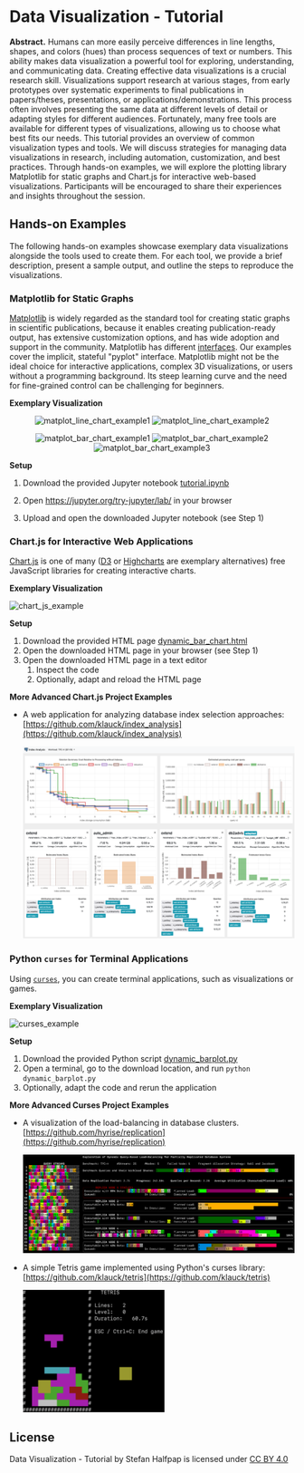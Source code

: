 # Data Visualization - Tutorial

**Abstract.** Humans can more easily perceive differences in line lengths, shapes, and colors (hues) than process sequences of text or numbers. This ability makes data visualization a powerful tool for exploring, understanding, and communicating data. Creating effective data visualizations is a crucial research skill. Visualizations support research at various stages, from early prototypes over systematic experiments to final publications in papers/theses, presentations, or applications/demonstrations. This process often involves presenting the same data at different levels of detail or adapting styles for different audiences. Fortunately, many free tools are available for different types of visualizations, allowing us to choose what best fits our needs. This tutorial provides an overview of common visualization types and tools. We will discuss strategies for managing data visualizations in research, including automation, customization, and best practices. Through hands-on examples, we will explore the plotting library Matplotlib for static graphs and Chart.js for interactive web-based visualizations. Participants will be encouraged to share their experiences and insights throughout the session.

## Hands-on Examples

The following hands-on examples showcase exemplary data visualizations alongside the tools used to create them.
For each tool, we provide a brief description, present a sample output, and outline the steps to reproduce the visualizations.  


### Matplotlib for Static Graphs

[Matplotlib](https://matplotlib.org/stable/gallery/index.html) is widely regarded as the standard tool for creating static graphs in scientific publications, because it enables creating publication-ready output, has extensive customization options, and has wide adoption and support in the community. Matplotlib has different [interfaces](https://matplotlib.org/stable/users/explain/figure/api_interfaces.html). Our examples cover the implicit, stateful "pyplot" interface.
Matplotlib might not be the ideal choice for interactive applications, complex 3D visualizations, or users without a programming background. Its steep learning curve and the need for fine-grained control can be challenging for beginners.

**Exemplary Visualization**
<p align="center">
  <img width="32%" alt="matplot_line_chart_example1" src="https://github.com/user-attachments/assets/39dc4445-d26b-432f-a772-f9ce59c3a279" />
  <img width="60%" alt="matplot_line_chart_example2" src="https://github.com/user-attachments/assets/ace5d36f-f230-4dec-a58d-4644c6ade4ef" />
</p>
<p align="center">
  <img width="32%" alt="matplot_bar_chart_example1" src="https://github.com/user-attachments/assets/f681d0a5-ab3f-47ea-b044-015c2b89a2c2" />
  <img width="32%" alt="matplot_bar_chart_example2" src="https://github.com/user-attachments/assets/a6c2ca28-9a13-4985-9aba-18593b7f84a9" />
  <img width="32%" alt="matplot_bar_chart_example3" src="https://github.com/user-attachments/assets/7b868dc3-2b9b-4a29-a7cb-57a728831624" />
</p>


**Setup**

1. Download the provided Jupyter notebook [tutorial.ipynb](https://github.com/klauck/data_visualization_tutorial/blob/main/1_matplotlib/tutorial.ipynb)

2. Open https://jupyter.org/try-jupyter/lab/ in your browser

3. Upload and open the downloaded Jupyter notebook (see Step 1)


### Chart.js for Interactive Web Applications

[Chart.js](https://www.chartjs.org/docs/latest/samples/information.html) is one of many ([D3](https://d3js.org/) or [Highcharts](https://www.highcharts.com/) are exemplary alternatives) free JavaScript libraries for creating interactive charts.

**Exemplary Visualization**

<img width="860" alt="chart_js_example" src="https://github.com/user-attachments/assets/36aa96f3-0683-42a1-8ae9-4455cf03eac2" />

**Setup**

1. Download the provided HTML page [dynamic_bar_chart.html](https://github.com/klauck/data_visualization_tutorial/blob/main/2_chart_js/dynamic_bar_chart.html)
2. Open the downloaded HTML page in your browser (see Step 1)
3. Open the downloaded HTML page in a text editor
   1. Inspect the code
   2. Optionally, adapt and reload the HTML page 

**More Advanced Chart.js Project Examples**

- A web application for analyzing database index selection approaches: [https://github.com/klauck/index_analysis](https://github.com/klauck/index_analysis)

  <img width="700" alt="chart.js index analysis" src="https://raw.githubusercontent.com/klauck/index_analysis/refs/heads/main/screenshot.png" />


### Python `curses` for Terminal Applications

Using [`curses`](https://docs.python.org/3/howto/curses.html), you can create terminal applications, such as visualizations or games.

**Exemplary Visualization**

<img width="300" alt="curses_example" src="https://github.com/user-attachments/assets/dfaa02ee-e993-4581-a3c5-9b2de2355f78" />


**Setup**

1. Download the provided Python script [dynamic_barplot.py](https://github.com/klauck/data_visualization_tutorial/blob/main/3_curses/dynamic_barplot.py)
2. Open a terminal, go to the download location, and run `python dynamic_barplot.py`
3. Optionally, adapt the code and rerun the application

**More Advanced Curses Project Examples**

- A visualization of the load-balancing in database clusters. [https://github.com/hyrise/replication](https://github.com/hyrise/replication)
  
  <img width="700" alt="curses load balancing" src="https://github.com/hyrise/replication/blob/main/screenshot.png" />

- A simple Tetris game implemented using Python's curses library: [https://github.com/klauck/tetris](https://github.com/klauck/tetris)
  
  <img width="250" alt="curses tetris" src="https://github.com/klauck/tetris/blob/main/Screenshot.png" />

## License

 <p xmlns:cc="http://creativecommons.org/ns#" xmlns:dct="http://purl.org/dc/terms/"><span property="dct:title">Data Visualization - Tutorial</span> by <span property="cc:attributionName">Stefan Halfpap</span> is licensed under <a href="https://creativecommons.org/licenses/by/4.0/?ref=chooser-v1" target="_blank" rel="license noopener noreferrer" style="display:inline-block;">CC BY 4.0<img style="height:22px!important;margin-left:3px;vertical-align:text-bottom;" src="https://mirrors.creativecommons.org/presskit/icons/cc.svg?ref=chooser-v1" alt=""><img style="height:22px!important;margin-left:3px;vertical-align:text-bottom;" src="https://mirrors.creativecommons.org/presskit/icons/by.svg?ref=chooser-v1" alt=""></a></p> 
